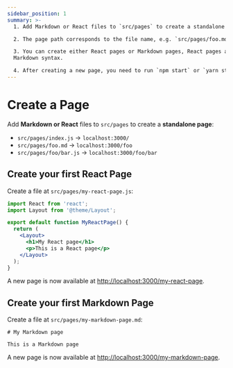 ```yaml
---
sidebar_position: 1
summary: >-
  1. Add Markdown or React files to `src/pages` to create a standalone page.

  2. The page path corresponds to the file name, e.g. `src/pages/foo.md` corresponds to page `localhost:3000/foo`.

  3. You can create either React pages or Markdown pages, React pages are written in JavaScript, whereas Markdown pages are written using
  Markdown syntax.

  4. After creating a new page, you need to run `npm start` or `yarn start` to start the dev server before you can access the new page in the browser.
---
```


# Create a Page

Add **Markdown or React** files to `src/pages` to create a **standalone page**:

- `src/pages/index.js` → `localhost:3000/`
- `src/pages/foo.md` → `localhost:3000/foo`
- `src/pages/foo/bar.js` → `localhost:3000/foo/bar`

## Create your first React Page

Create a file at `src/pages/my-react-page.js`:

```jsx title="src/pages/my-react-page.js"
import React from 'react';
import Layout from '@theme/Layout';

export default function MyReactPage() {
  return (
    <Layout>
      <h1>My React page</h1>
      <p>This is a React page</p>
    </Layout>
  );
}
```

A new page is now available at [http://localhost:3000/my-react-page](http://localhost:3000/my-react-page).

## Create your first Markdown Page

Create a file at `src/pages/my-markdown-page.md`:

```mdx title="src/pages/my-markdown-page.md"
# My Markdown page

This is a Markdown page
```

A new page is now available at [http://localhost:3000/my-markdown-page](http://localhost:3000/my-markdown-page).